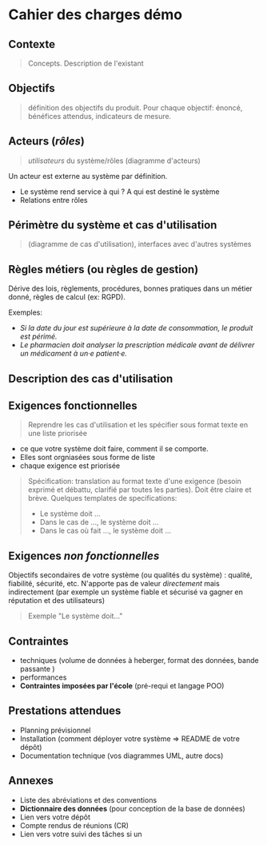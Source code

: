 # Cahier des charges démo

## Contexte 

>Concepts. Description de l'existant

## Objectifs

>définition des objectifs du produit. Pour chaque objectif: énoncé, bénéfices attendus, indicateurs de mesure.

## Acteurs (*rôles*)

>*utilisateurs* du système/rôles (diagramme d'acteurs)

Un acteur est externe au système par définition.

- Le système rend service à qui ? A qui est destiné le système
- Relations entre rôles

## Périmètre du système et cas d'utilisation

>(diagramme de cas d'utilisation), interfaces avec d'autres systèmes

## Règles métiers (ou règles de gestion)

Dérive des lois, règlements, procédures, bonnes pratiques dans un métier donné, règles de calcul (ex: RGPD). 

Exemples: 

- *Si la date du jour est supérieure à la date de consommation, le produit est périmé.* 
- *Le pharmacien doit analyser la prescription médicale avant de délivrer un médicament à un·e patient·e.*

## Description des cas d'utilisation

## Exigences fonctionnelles

>Reprendre les cas d'utilisation et les spécifier sous format texte en une liste priorisée

- ce que votre système doit faire, comment il se comporte. 
- Elles sont orgniasées sous forme de liste
- chaque exigence est priorisée

> Spécification: translation au format texte d'une exigence (besoin exprimé et débattu, clarifié par toutes les parties). Doit être claire et brève. Quelques templates de specifications:
> - Le système doit ...
> - Dans le cas de ..., le système doit ...
> - Dans le cas où <acteur> fait ..., le système doit ...

## Exigences *non fonctionnelles*

Objectifs secondaires de votre système (ou qualités du système) : qualité, fiabilité, sécurité, etc. N'apporte pas de valeur *directement* mais indirectement (par exemple un système fiable et sécurisé va gagner en réputation et des utilisateurs)

>Exemple "Le système doit..."

## Contraintes 

- techniques (volume de données à heberger, format des données, bande passante )
- performances
- **Contraintes imposées par l'école** (pré-requi et langage POO)

## Prestations attendues

- Planning prévisionnel
- Installation (comment déployer votre système => README de votre dépôt)
- Documentation technique (vos diagrammes UML, autre docs)
  
## Annexes

- Liste des abréviations et des conventions
- **Dictionnaire des données** (pour conception de la base de données)
- Lien vers votre dépôt
- Compte rendus de réunions (CR)
- Lien vers votre suivi des tâches si un